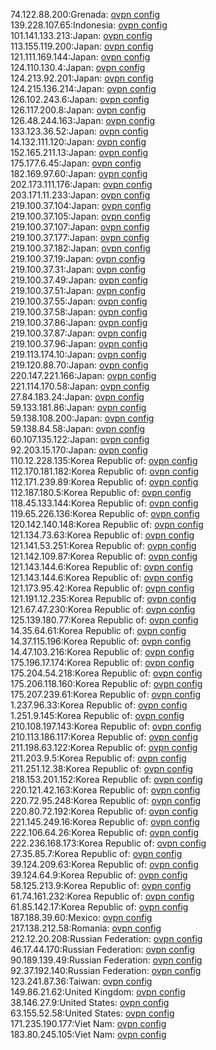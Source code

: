74.122.88.200:Grenada: [ovpn config](vpn/74_122_88_200.ovpn)  
139.228.107.65:Indonesia: [ovpn config](vpn/139_228_107_65.ovpn)  
101.141.133.213:Japan: [ovpn config](vpn/101_141_133_213.ovpn)  
113.155.119.200:Japan: [ovpn config](vpn/113_155_119_200.ovpn)  
121.111.169.144:Japan: [ovpn config](vpn/121_111_169_144.ovpn)  
124.110.130.4:Japan: [ovpn config](vpn/124_110_130_4.ovpn)  
124.213.92.201:Japan: [ovpn config](vpn/124_213_92_201.ovpn)  
124.215.136.214:Japan: [ovpn config](vpn/124_215_136_214.ovpn)  
126.102.243.6:Japan: [ovpn config](vpn/126_102_243_6.ovpn)  
126.117.200.8:Japan: [ovpn config](vpn/126_117_200_8.ovpn)  
126.48.244.163:Japan: [ovpn config](vpn/126_48_244_163.ovpn)  
133.123.36.52:Japan: [ovpn config](vpn/133_123_36_52.ovpn)  
14.132.111.120:Japan: [ovpn config](vpn/14_132_111_120.ovpn)  
152.165.211.13:Japan: [ovpn config](vpn/152_165_211_13.ovpn)  
175.177.6.45:Japan: [ovpn config](vpn/175_177_6_45.ovpn)  
182.169.97.60:Japan: [ovpn config](vpn/182_169_97_60.ovpn)  
202.173.111.176:Japan: [ovpn config](vpn/202_173_111_176.ovpn)  
203.171.11.233:Japan: [ovpn config](vpn/203_171_11_233.ovpn)  
219.100.37.104:Japan: [ovpn config](vpn/219_100_37_104.ovpn)  
219.100.37.105:Japan: [ovpn config](vpn/219_100_37_105.ovpn)  
219.100.37.107:Japan: [ovpn config](vpn/219_100_37_107.ovpn)  
219.100.37.177:Japan: [ovpn config](vpn/219_100_37_177.ovpn)  
219.100.37.182:Japan: [ovpn config](vpn/219_100_37_182.ovpn)  
219.100.37.19:Japan: [ovpn config](vpn/219_100_37_19.ovpn)  
219.100.37.31:Japan: [ovpn config](vpn/219_100_37_31.ovpn)  
219.100.37.49:Japan: [ovpn config](vpn/219_100_37_49.ovpn)  
219.100.37.51:Japan: [ovpn config](vpn/219_100_37_51.ovpn)  
219.100.37.55:Japan: [ovpn config](vpn/219_100_37_55.ovpn)  
219.100.37.58:Japan: [ovpn config](vpn/219_100_37_58.ovpn)  
219.100.37.86:Japan: [ovpn config](vpn/219_100_37_86.ovpn)  
219.100.37.87:Japan: [ovpn config](vpn/219_100_37_87.ovpn)  
219.100.37.96:Japan: [ovpn config](vpn/219_100_37_96.ovpn)  
219.113.174.10:Japan: [ovpn config](vpn/219_113_174_10.ovpn)  
219.120.88.70:Japan: [ovpn config](vpn/219_120_88_70.ovpn)  
220.147.221.166:Japan: [ovpn config](vpn/220_147_221_166.ovpn)  
221.114.170.58:Japan: [ovpn config](vpn/221_114_170_58.ovpn)  
27.84.183.24:Japan: [ovpn config](vpn/27_84_183_24.ovpn)  
59.133.181.86:Japan: [ovpn config](vpn/59_133_181_86.ovpn)  
59.138.108.200:Japan: [ovpn config](vpn/59_138_108_200.ovpn)  
59.138.84.58:Japan: [ovpn config](vpn/59_138_84_58.ovpn)  
60.107.135.122:Japan: [ovpn config](vpn/60_107_135_122.ovpn)  
92.203.15.170:Japan: [ovpn config](vpn/92_203_15_170.ovpn)  
110.12.228.135:Korea Republic of: [ovpn config](vpn/110_12_228_135.ovpn)  
112.170.181.182:Korea Republic of: [ovpn config](vpn/112_170_181_182.ovpn)  
112.171.239.89:Korea Republic of: [ovpn config](vpn/112_171_239_89.ovpn)  
112.187.180.5:Korea Republic of: [ovpn config](vpn/112_187_180_5.ovpn)  
118.45.133.144:Korea Republic of: [ovpn config](vpn/118_45_133_144.ovpn)  
119.65.226.136:Korea Republic of: [ovpn config](vpn/119_65_226_136.ovpn)  
120.142.140.148:Korea Republic of: [ovpn config](vpn/120_142_140_148.ovpn)  
121.134.73.63:Korea Republic of: [ovpn config](vpn/121_134_73_63.ovpn)  
121.141.53.251:Korea Republic of: [ovpn config](vpn/121_141_53_251.ovpn)  
121.142.109.87:Korea Republic of: [ovpn config](vpn/121_142_109_87.ovpn)  
121.143.144.6:Korea Republic of: [ovpn config](vpn/121_143_144_6.ovpn)  
121.143.144.6:Korea Republic of: [ovpn config](vpn/121_143_144_6.ovpn)  
121.173.95.42:Korea Republic of: [ovpn config](vpn/121_173_95_42.ovpn)  
121.191.12.235:Korea Republic of: [ovpn config](vpn/121_191_12_235.ovpn)  
121.67.47.230:Korea Republic of: [ovpn config](vpn/121_67_47_230.ovpn)  
125.139.180.77:Korea Republic of: [ovpn config](vpn/125_139_180_77.ovpn)  
14.35.64.61:Korea Republic of: [ovpn config](vpn/14_35_64_61.ovpn)  
14.37.115.196:Korea Republic of: [ovpn config](vpn/14_37_115_196.ovpn)  
14.47.103.216:Korea Republic of: [ovpn config](vpn/14_47_103_216.ovpn)  
175.196.17.174:Korea Republic of: [ovpn config](vpn/175_196_17_174.ovpn)  
175.204.54.218:Korea Republic of: [ovpn config](vpn/175_204_54_218.ovpn)  
175.206.118.160:Korea Republic of: [ovpn config](vpn/175_206_118_160.ovpn)  
175.207.239.61:Korea Republic of: [ovpn config](vpn/175_207_239_61.ovpn)  
1.237.96.33:Korea Republic of: [ovpn config](vpn/1_237_96_33.ovpn)  
1.251.9.145:Korea Republic of: [ovpn config](vpn/1_251_9_145.ovpn)  
210.108.197.143:Korea Republic of: [ovpn config](vpn/210_108_197_143.ovpn)  
210.113.186.117:Korea Republic of: [ovpn config](vpn/210_113_186_117.ovpn)  
211.198.63.122:Korea Republic of: [ovpn config](vpn/211_198_63_122.ovpn)  
211.203.9.5:Korea Republic of: [ovpn config](vpn/211_203_9_5.ovpn)  
211.251.12.38:Korea Republic of: [ovpn config](vpn/211_251_12_38.ovpn)  
218.153.201.152:Korea Republic of: [ovpn config](vpn/218_153_201_152.ovpn)  
220.121.42.163:Korea Republic of: [ovpn config](vpn/220_121_42_163.ovpn)  
220.72.95.248:Korea Republic of: [ovpn config](vpn/220_72_95_248.ovpn)  
220.80.72.192:Korea Republic of: [ovpn config](vpn/220_80_72_192.ovpn)  
221.145.249.16:Korea Republic of: [ovpn config](vpn/221_145_249_16.ovpn)  
222.106.64.26:Korea Republic of: [ovpn config](vpn/222_106_64_26.ovpn)  
222.236.168.173:Korea Republic of: [ovpn config](vpn/222_236_168_173.ovpn)  
27.35.85.7:Korea Republic of: [ovpn config](vpn/27_35_85_7.ovpn)  
39.124.209.63:Korea Republic of: [ovpn config](vpn/39_124_209_63.ovpn)  
39.124.64.9:Korea Republic of: [ovpn config](vpn/39_124_64_9.ovpn)  
58.125.213.9:Korea Republic of: [ovpn config](vpn/58_125_213_9.ovpn)  
61.74.161.232:Korea Republic of: [ovpn config](vpn/61_74_161_232.ovpn)  
61.85.142.17:Korea Republic of: [ovpn config](vpn/61_85_142_17.ovpn)  
187.188.39.60:Mexico: [ovpn config](vpn/187_188_39_60.ovpn)  
217.138.212.58:Romania: [ovpn config](vpn/217_138_212_58.ovpn)  
212.12.20.208:Russian Federation: [ovpn config](vpn/212_12_20_208.ovpn)  
46.17.44.170:Russian Federation: [ovpn config](vpn/46_17_44_170.ovpn)  
90.189.139.49:Russian Federation: [ovpn config](vpn/90_189_139_49.ovpn)  
92.37.192.140:Russian Federation: [ovpn config](vpn/92_37_192_140.ovpn)  
123.241.87.36:Taiwan: [ovpn config](vpn/123_241_87_36.ovpn)  
149.86.21.62:United Kingdom: [ovpn config](vpn/149_86_21_62.ovpn)  
38.146.27.9:United States: [ovpn config](vpn/38_146_27_9.ovpn)  
63.155.52.58:United States: [ovpn config](vpn/63_155_52_58.ovpn)  
171.235.190.177:Viet Nam: [ovpn config](vpn/171_235_190_177.ovpn)  
183.80.245.105:Viet Nam: [ovpn config](vpn/183_80_245_105.ovpn)  
